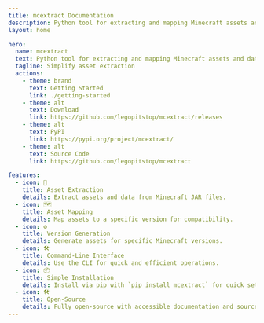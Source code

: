 ```yaml
---
title: mcextract Documentation
description: Python tool for extracting and mapping Minecraft assets and data.
layout: home

hero:
  name: mcextract
  text: Python tool for extracting and mapping Minecraft assets and data.
  tagline: Simplify asset extraction
  actions:
    - theme: brand
      text: Getting Started
      link: ./getting-started
    - theme: alt
      text: Download
      link: https://github.com/legopitstop/mcextract/releases
    - theme: alt
      text: PyPI
      link: https://pypi.org/project/mcextract/
    - theme: alt
      text: Source Code
      link: https://github.com/legopitstop/mcextract

features:
  - icon: 🧰
    title: Asset Extraction
    details: Extract assets and data from Minecraft JAR files.
  - icon: 🗺️
    title: Asset Mapping
    details: Map assets to a specific version for compatibility.
  - icon: ⚙️
    title: Version Generation
    details: Generate assets for specific Minecraft versions.
  - icon: 🛠️
    title: Command-Line Interface
    details: Use the CLI for quick and efficient operations.
  - icon: 📦
    title: Simple Installation
    details: Install via pip with `pip install mcextract` for quick setup.
  - icon: 🛠️
    title: Open-Source
    details: Fully open-source with accessible documentation and source code.
---
```

